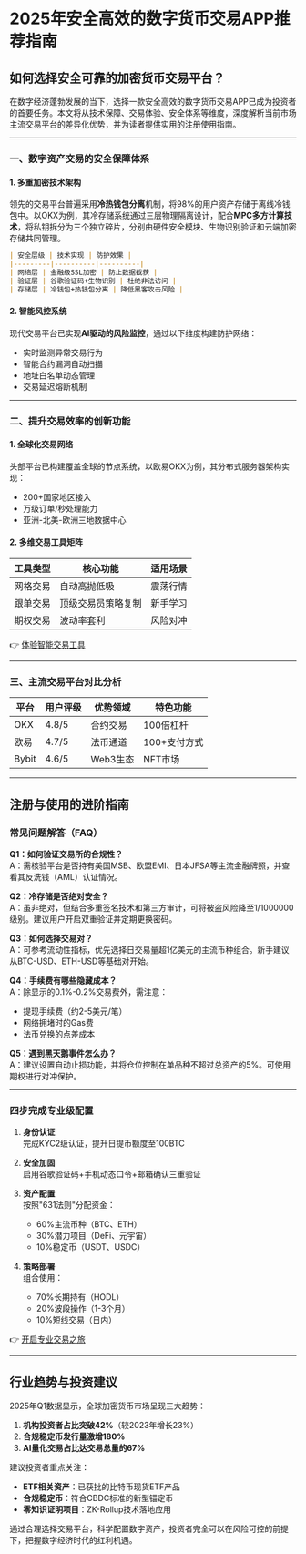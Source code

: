 # 2025年安全高效的数字货币交易APP推荐指南

## 如何选择安全可靠的加密货币交易平台？

在数字经济蓬勃发展的当下，选择一款安全高效的数字货币交易APP已成为投资者的首要任务。本文将从技术保障、交易体验、安全体系等维度，深度解析当前市场主流交易平台的差异化优势，并为读者提供实用的注册使用指南。

---

### 一、数字资产交易的安全保障体系

#### 1. 多重加密技术架构
领先的交易平台普遍采用**冷热钱包分离**机制，将98%的用户资产存储于离线冷钱包中。以OKX为例，其冷存储系统通过三层物理隔离设计，配合**MPC多方计算技术**，将私钥拆分为三个独立碎片，分别由硬件安全模块、生物识别验证和云端加密存储共同管理。

```markdown
| 安全层级 | 技术实现 | 防护效果 |
|---------|----------|----------|
| 网络层 | 金融级SSL加密 | 防止数据截获 |
| 验证层 | 谷歌验证码+生物识别 | 杜绝非法访问 |
| 存储层 | 冷钱包+热钱包分离 | 降低黑客攻击风险 |
```

#### 2. 智能风控系统
现代交易平台已实现**AI驱动的风险监控**，通过以下维度构建防护网络：
- 实时监测异常交易行为
- 智能合约漏洞自动扫描
- 地址白名单动态管理
- 交易延迟熔断机制

---

### 二、提升交易效率的创新功能

#### 1. 全球化交易网络
头部平台已构建覆盖全球的节点系统，以欧易OKX为例，其分布式服务器架构实现：
- 200+国家地区接入
- 万级订单/秒处理能力
- 亚洲-北美-欧洲三地数据中心

#### 2. 多维交易工具矩阵
| 工具类型 | 核心功能 | 适用场景 |
|---------|----------|----------|
| 网格交易 | 自动高抛低吸 | 震荡行情 |
| 跟单交易 | 顶级交易员策略复制 | 新手学习 |
| 期权交易 | 波动率套利 | 风险对冲 |

👉 [体验智能交易工具](https://bit.ly/okx_welcome)

---

### 三、主流交易平台对比分析

| 平台 | 用户评级 | 优势领域 | 特色功能 |
|------|----------|----------|----------|
| OKX | 4.8/5 | 合约交易 | 100倍杠杆 |
| 欧易 | 4.7/5 | 法币通道 | 100+支付方式 |
| Bybit | 4.6/5 | Web3生态 | NFT市场 |

---

## 注册与使用的进阶指南

### 常见问题解答（FAQ）

**Q1：如何验证交易所的合规性？**  
A：需核验平台是否持有美国MSB、欧盟EMI、日本JFSA等主流金融牌照，并查看其反洗钱（AML）认证情况。

**Q2：冷存储是否绝对安全？**  
A：虽非绝对，但结合多重签名技术和第三方审计，可将被盗风险降至1/1000000级别。建议用户开启双重验证并定期更换密码。

**Q3：如何选择交易对？**  
A：可参考流动性指标，优先选择日交易量超1亿美元的主流币种组合。新手建议从BTC-USD、ETH-USD等基础对开始。

**Q4：手续费有哪些隐藏成本？**  
A：除显示的0.1%-0.2%交易费外，需注意：
- 提现手续费（约2-5美元/笔）
- 网络拥堵时的Gas费
- 法币兑换的点差成本

**Q5：遇到黑天鹅事件怎么办？**  
A：建议设置自动止损功能，并将仓位控制在单品种不超过总资产的5%。可使用期权进行对冲保护。

---

### 四步完成专业级配置

1. **身份认证**  
   完成KYC2级认证，提升日提币额度至100BTC

2. **安全加固**  
   启用谷歌验证码+手机动态口令+邮箱确认三重验证

3. **资产配置**  
   按照"631法则"分配资金：
   - 60%主流币种（BTC、ETH）
   - 30%潜力项目（DeFi、元宇宙）
   - 10%稳定币（USDT、USDC）

4. **策略部署**  
   组合使用：
   - 70%长期持有（HODL）
   - 20%波段操作（1-3个月）
   - 10%短线交易（日内）

👉 [开启专业交易之旅](https://bit.ly/okx_welcome)

---

## 行业趋势与投资建议

2025年Q1数据显示，全球加密货币市场呈现三大趋势：
1. **机构投资者占比突破42%**（较2023年增长23%）
2. **合规稳定币发行量激增180%**
3. **AI量化交易占比达交易总量的67%**

建议投资者重点关注：
- **ETF相关资产**：已获批的比特币现货ETF产品
- **合规稳定币**：符合CBDC标准的新型锚定币
- **零知识证明项目**：ZK-Rollup技术落地应用

通过合理选择交易平台，科学配置数字资产，投资者完全可以在风险可控的前提下，把握数字经济时代的红利机遇。